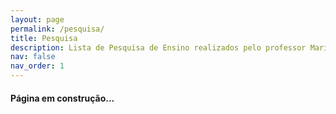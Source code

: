 ```yaml
---
layout: page
permalink: /pesquisa/
title: Pesquisa
description: Lista de Pesquisa de Ensino realizados pelo professor Mario Lemes categorizados em ordem cronológica reversa.
nav: false
nav_order: 1
---
```


<h4>Página em construção...</h4>